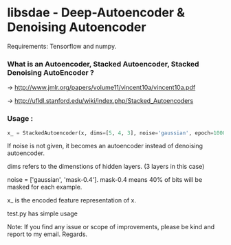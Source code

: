 # libsdae - Deep-Autoencoder & Denoising Autoencoder
Requirements: Tensorflow and numpy.

### What is an Autoencoder, Stacked Autoencoder, Stacked Denoising AutoEncoder ?
-> http://www.jmlr.org/papers/volume11/vincent10a/vincent10a.pdf

-> http://ufldl.stanford.edu/wiki/index.php/Stacked_Autoencoders

### Usage :
```python
x_ = StackedAutoencoder(x, dims=[5, 4, 3], noise='gaussian', epoch=1000).encode()
```

If noise is not given, it becomes an autoencoder instead of denoising autoencoder.

dims refers to the dimenstions of hidden layers. (3 layers in this case)

noise = ['gaussian', 'mask-0.4']. mask-0.4 means 40% of bits will be masked for each example.

x_ is the encoded feature representation of x.

test.py has simple usage

Note: If you find any issue or scope of improvements, please be kind and report to my email. Regards.
